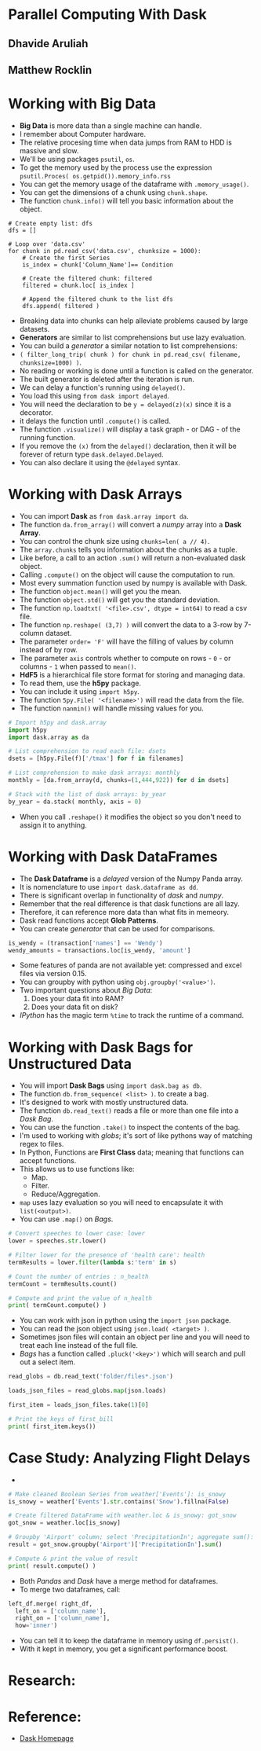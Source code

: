 #  Parallel Computing With Dask
## Dhavide Aruliah
## Matthew Rocklin

# Working with Big Data
- **Big Data** is more data than a single machine can handle.
- I remember about Computer hardware.
- The relative procesing time when data jumps from RAM to HDD is massive and slow.
- We'll be using packages `psutil`, `os`.
- To get the memory used by the process use the expression `psutil.Proces( os.getpid()).memory_info.rss`
- You can get the memory usage of the dataframe with `.memory_usage()`.
- You can get the dimensions of a chunk using `chunk.shape`.
- The function `chunk.info()` will tell you basic information about the object.
```
# Create empty list: dfs
dfs = []

# Loop over 'data.csv'
for chunk in pd.read_csv('data.csv', chunksize = 1000):
    # Create the first Series
    is_index = chunk['Column_Name']== Condition

    # Create the filtered chunk: filtered
    filtered = chunk.loc[ is_index ]

    # Append the filtered chunk to the list dfs
    dfs.append( filtered )
```
- Breaking data into chunks can help alleviate problems caused by large datasets.
- **Generators** are similar to list comprehensions but use lazy evaluation.
- You can build a *generator* a similar notation to list comprehensions:
- `( filter_long_trip( chunk ) for chunk in pd.read_csv( filename, chunksize=1000) )`.
- No reading or working is done until a function is called on the generator.
- The built generator is deleted after the iteration is run.
- We can delay a function's running using `delayed()`.
- You load this using `from dask import delayed`.
- You will need the declaration to be `y = delayed(z)(x)` since it is a decorator.
- it delays the function until `.compute()` is called.
- The function `.visualize()` will display a task graph - or DAG - of the running function.
- If you remove the `(x)` from the `delayed()` declaration, then it will be forever of return type `dask.delayed.Delayed`.
- You can also declare it using the `@delayed` syntax.


# Working with Dask Arrays
- You can import **Dask** as `from dask.array import da`.
- The function `da.from_array()` will convert a *numpy* array into a **Dask Array**.
- You can control the chunk size using `chunks=len( a // 4)`.
- The `array.chunks` tells you information about the chunks as a tuple.
- Like before, a call to an action `.sum()` will return a non-evaluated dask object.
- Calling `.compute()` on the object will cause the computation to run.
- Most every summation function used by numpy is available with Dask.
- The function `object.mean()` will get you the mean.
- The function `object.std()` will get you the standard deviation.
- The function `np.loadtxt( '<file>.csv', dtype = int64)` to read a csv file.
- The function `np.reshape( (3,7) )` will convert the data to a 3-row by 7-column dataset.
- The parameter `order= 'F'` will have the filling of values by column instead of by row.
- The parameter `axis` controls whether to compute on rows - `0` - or columns - `1` when passed to `mean()`.
- **HdF5** is a hierarchical file store format for storing and managing data.
- To read them, use the **h5py** package.
- You can include it using `import h5py`.
- The function `5py.File( '<filename>')` will read the data from the file.
- The function `nanmin()` will handle missing values for you.
```python
# Import h5py and dask.array
import h5py
import dask.array as da

# List comprehension to read each file: dsets
dsets = [h5py.File(f)['/tmax'] for f in filenames]

# List comprehension to make dask arrays: monthly
monthly = [da.from_array(d, chunks=(1,444,922)) for d in dsets]

# Stack with the list of dask arrays: by_year
by_year = da.stack( monthly, axis = 0)
```
- When you call `.reshape()` it modifies the object so you don't need to assign it to anything.


# Working with Dask DataFrames
- The **Dask Dataframe** is a *delayed* version of the Numpy Panda array.
- It is nomenclature to use `import dask.dataframe as dd`.
- There is significant overlap in functionality of *dask* and *numpy*.
- Remember that the real difference is that dask functions are all lazy.
- Therefore, it can reference more data than what fits in memeory.
- Dask read functions accept **Glob Patterns**.
- You can create *generator* that can be used for comparisons.
```python
is_wendy = (transaction['names'] == 'Wendy')
wendy_amounts = transactions.loc[is_wendy, 'amount']
```
- Some features of panda are not available yet: compressed and excel files via version 0.15.
- You can groupby with python using `obj.groupby('<value>')`.
- Two important questions about *Big Data*:
  1. Does your data fit into RAM?
  2. Does your data fit on disk?
- *IPython* has the magic term `%time` to track the runtime of a command.


# Working with Dask Bags for Unstructured Data
- You will import **Dask Bags** using `import dask.bag as db`.
- The function `db.from_sequence( <list> )`. to create a bag.
- It's designed to work with mostly unstructured data.
- The function `db.read_text()` reads a file or more than one file into a *Dask Bag*.
- You can use the function `.take()` to inspect the contents of the bag.
- I'm used to working with *globs*; it's sort of like pythons way of matching regex to files.
- In Python, Functions are **First Class** data; meaning that functions can accept functions.
- This allows us to use functions like:
  * Map.
  * Filter.
  * Reduce/Aggregation.
- `map` uses lazy evaluation so you will need to encapsulate it with `list(<output>)`.
- You can use `.map()` on *Bags*.
```python
# Convert speeches to lower case: lower
lower = speeches.str.lower()

# Filter lower for the presence of 'health care': health
termResults = lower.filter(lambda s:'term' in s)

# Count the number of entries : n_health
termCount = termResults.count()

# Compute and print the value of n_health
print( termCount.compute() )
```
- You can work with json in python using the `import json` package.
- You can read the json object using `json.load( <target> )`.
- Sometimes json files will contain an object per line and you will need to treat each line instead of the full file.
- *Bags* has a function called `.pluck('<key>')` which will search and pull out a select item.
```python
read_globs = db.read_text('folder/files*.json')

loads_json_files = read_globs.map(json.loads)

first_item = loads_json_files.take(1)[0]

# Print the keys of first_bill
print( first_item.keys())
```

# Case Study: Analyzing Flight Delays
-

```python
# Make cleaned Boolean Series from weather['Events']: is_snowy
is_snowy = weather['Events'].str.contains('Snow').fillna(False)

# Create filtered DataFrame with weather.loc & is_snowy: got_snow
got_snow = weather.loc[is_snowy]

# Groupby 'Airport' column; select 'PrecipitationIn'; aggregate sum(): result
result = got_snow.groupby('Airport')['PrecipitationIn'].sum()

# Compute & print the value of result
print( result.compute() )
```
- Both *Pandas* and *Dask* have a merge method for dataframes.
- To merge two dataframes, call:
```python
left_df.merge( right_df,
  left_on = ['column_name'],
  right_on = ['column_name'],
  how='inner')
```
- You can tell it to keep the dataframe in memory using `df.persist()`.
- With it kept in memory, you get a significant performance boost.


# Research:

# Reference:
- [Dask Homepage](www.dask.pydata.org)
